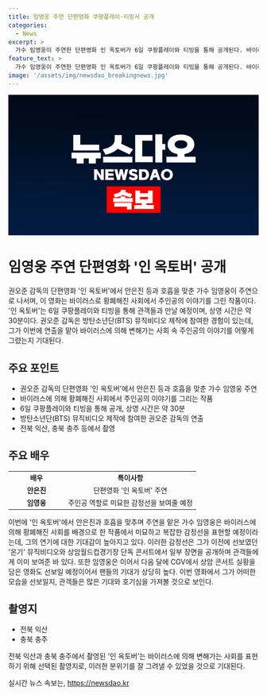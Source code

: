 ```yaml
---
title: 임영웅 주연 단편영화 쿠팡플레이·티빙서 공개
categories:
  - News
excerpt: >
  가수 임영웅이 주연한 단편영화 인 옥토버가 6일 쿠팡플레이와 티빙을 통해 공개된다. 바이러스로 황폐해진 사회에서 주인공이 여러 사건을 극복하는 이야기를 담은 이 작품은 방탄소년단(BTS) 뮤직비디오 제작에 참여한 권오준 감독의 연출로, 30분 분량으로 제작되었으며, 안은진, 현봉식 등과 호흡을 맞추며 복잡하고 미묘한 감정선을 연기할 예정이다. 또한, 임영웅은 다음 달에 CGV에서 상암 콘서트 실황을 담은 영화도 선보일 예정이다.
feature_text: >
  가수 임영웅이 주연한 단편영화 인 옥토버가 6일 쿠팡플레이와 티빙을 통해 공개된다. 바이러스로 황폐해진 사회에서 주인공이 여러 사건을 극복하는 이야기를 담은 이 작품은 방탄소년단(BTS) 뮤직비디오 제작에 참여한 권오준 감독의 연출로, 30분 분량으로 제작되었으며, 안은진, 현봉식 등과 호흡을 맞추며 복잡하고 미묘한 감정선을 연기할 예정이다. 또한, 임영웅은 다음 달에 CGV에서 상암 콘서트 실황을 담은 영화도 선보일 예정이다.
image: '/assets/img/newsdao_breakingnews.jpg'
---
```


<p><img src="/assets/img/newsdao_breakingnews.jpg" alt="firstkoreanews 속보" /></p>

<h1>임영웅 주연 단편영화 '인 옥토버' 공개</h1>

<p data-ke-size="size16">권오준 감독의 단편영화 '인 옥토버'에서 안은진 등과 호흡을 맞춘 가수 임영웅이 주연으로 나서며, 이 영화는 바이러스로 황폐해진 사회에서 주인공의 이야기를 그린 작품이다. '인 옥토버'는 6일 쿠팡플레이와 티빙을 통해 관객들과 만날 예정이며, 상영 시간은 약 30분이다. 권오준 감독은 방탄소년단(BTS) 뮤직비디오 제작에 참여한 경험이 있는데, 그가 이번에 연출을 맡아 바이러스에 의해 변해가는 사회 속 주인공의 이야기를 어떻게 그렸는지 기대된다.</p>

<h2 data-ke-size="size26">주요 포인트</h2>

<ul>
  <li>권오준 감독의 단편영화 '인 옥토버'에서 안은진 등과 호흡을 맞춘 가수 임영웅 주연</li>
  <li>바이러스에 의해 황폐해진 사회에서 주인공의 이야기를 그리는 작품</li>
  <li>6일 쿠팡플레이와 티빙을 통해 공개, 상영 시간은 약 30분</li>
  <li>방탄소년단(BTS) 뮤직비디오 제작에 참여한 권오준 감독의 연출</li>
  <li>전북 익산, 충북 충주 등에서 촬영</li>
</ul>

<h2 data-ke-size="size26">주요 배우</h2>

<table>
  <colgroup>
    <col style="width: 30%" />
    <col style="width: 70%" />
  </colgroup>
  <tr>
    <td style="text-align: center; height: 17px;"><b>배우</b></td>
    <td style="text-align: center; height: 17px;"><b>특이사항</b></td>
  </tr>
  <tr>
    <td style="text-align: center; height: 17px;"><b>안은진</b></td>
    <td style="text-align: center; height: 17px;">단편영화 '인 옥토버' 주연</td>
  </tr>
  <tr>
    <td style="text-align: center; height: 17px;"><b>임영웅</b></td>
    <td style="text-align: center; height: 17px;">주인공 역할로 미묘한 감정선을 보여줄 예정</td>
  </tr>
</table>

<p data-ke-size="size16">이번에 '인 옥토버'에서 안은진과 호흡을 맞추며 주연을 맡은 가수 임영웅은 바이러스에 의해 황폐해진 사회를 배경으로 한 작품에서 미묘하고 복잡한 감정선을 표현할 예정이라는데, 그의 연기에 대한 기대감이 높아지고 있다. 이러한 감정선은 그가 이전에 선보였던 '온기' 뮤직비디오와 상암월드컵경기장 단독 콘서트에서 일부 장면을 공개하며 관객들에게 이미 보여준 바 있다. 또한 임영웅은 이어서 다음 달에 CGV에서 상암 콘서트 실황을 담은 영화도 선보일 예정이어서 팬들의 기대가 상당히 높다. 이번 영화에서 그가 어떠한 모습을 선보일지, 관객들은 많은 기대와 호기심을 가져볼 것으로 보인다.</p>

<h2 data-ke-size="size26">촬영지</h2>

<ul>
  <li>전북 익산</li>
  <li>충북 충주</li>
</ul>

<p data-ke-size="size16">전북 익산과 충북 충주에서 촬영된 '인 옥토버'는 바이러스에 의해 변해가는 사회를 표현하기 위해 선택된 촬영지로, 이러한 분위기를 잘 그려낼 수 있었을 것으로 기대된다.</p>
실시간 뉴스 속보는, <a href="https://newsdao.kr" rel="dofollow">https://newsdao.kr</a>


